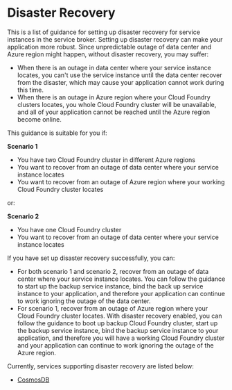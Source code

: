 # Disaster Recovery

This is a list of guidance for setting up disaster recovery for service instances in the service broker. Setting up disaster recovery can make your application more robust. Since unpredictable outage of data center and Azure region might happen, without disaster recovery, you may suffer:

- When there is an outage in data center where your service instance locates, you can't use the service instance until the data center recover from the disaster, which may cause your application cannot work during this time. 
- When there is an outage in Azure region where your Cloud Foundry clusters locates, you whole Cloud Foundry cluster will be unavailable, and all of your application cannot be reached until the Azure region become online. 



This guidance is suitable for you if:

**Scenario 1**

- You have two Cloud Foundry cluster in different Azure regions
- You want to recover from an outage of data center where your service instance locates
- You want to recover from an outage of Azure region where your working Cloud Foundry cluster locates

or:

**Scenario 2**

- You have one Cloud Foundry cluster
- You want to recover from an outage of data center where your service instance locates



If you have set up disaster recovery successfully, you can:

- For both scenario 1 and scenario 2, recover from an outage of data center where your service instance locates.  You can follow the guidance to start up the backup service instance, bind the back up service instance to your application, and therefore your application can continue to work ignoring the outage of the data center.
- For scenario 1, recover from an outage of Azure region where your Cloud Foundry cluster locates. With disaster recovery enabled, you can follow the guidance to boot up backup Cloud Foundry cluster, start up the backup service instance, bind the backup service instance to your application, and therefore you will have a working Cloud Foundry cluster and your application can continue to work ignoring the outage of the Azure region.



Currently, services supporting disaster recovery are listed below:

- [CosmosDB](./cosmosdb.md)
